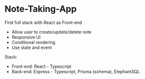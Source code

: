 # Note-Taking-App

First full stack with React as Front-end
- Allow user to create/update/delete note
- Responsive UI
- Conditional rendering
- Use state and event

Stack:
- Front-end: React - Typescript
- Back-end: Express - Typescript, Prisma (schema), ElephantSQL
